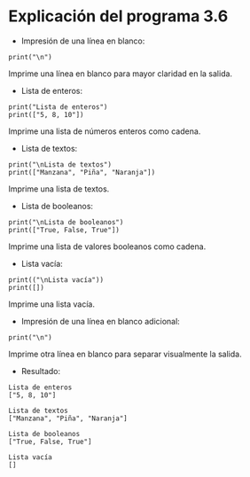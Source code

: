 # Explicación del programa 3.6
- Impresión de una línea en blanco:
```
print("\n")
```
Imprime una línea en blanco para mayor claridad en la salida.
- Lista de enteros:
```
print("Lista de enteros")
print(["5, 8, 10"])
```
Imprime una lista de números enteros como cadena.
- Lista de textos:
```
print("\nLista de textos")
print(["Manzana", "Piña", "Naranja"])
```
Imprime una lista de textos.
- Lista de booleanos:
```
print("\nLista de booleanos")
print(["True, False, True"])
```
Imprime una lista de valores booleanos como cadena.
- Lista vacía:
```
print(("\nLista vacía"))
print([])
```
Imprime una lista vacía.
- Impresión de una línea en blanco adicional:
```
print("\n")
```
Imprime otra línea en blanco para separar visualmente la salida.
- Resultado:
```
Lista de enteros
["5, 8, 10"]

Lista de textos
["Manzana", "Piña", "Naranja"]

Lista de booleanos
["True, False, True"]

Lista vacía
[]
```
